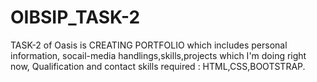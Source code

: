 # OIBSIP_TASK-2
TASK-2 of Oasis is  CREATING PORTFOLIO 
which includes personal information, socail-media handlings,skills,projects which I'm doing right now, Qualification and contact
 skills required : HTML,CSS,BOOTSTRAP.
